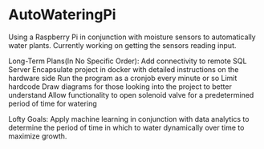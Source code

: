 # AutoWateringPi
Using a Raspberry Pi in conjunction with moisture sensors to automatically water plants.
Currently working on getting the sensors reading input.

Long-Term Plans(In No Specific Order):
Add connectivity to remote SQL Server
Encapsulate project in docker with detailed instructions on the hardware side
Run the program as a cronjob every minute or so
Limit hardcode
Draw diagrams for those looking into the project to better understand
Allow functionality to open solenoid valve for a predetermined period of time for watering

Lofty Goals:
Apply machine learning in conjunction with data analytics to determine the period of time in which to water dynamically over time to maximize growth.
 

